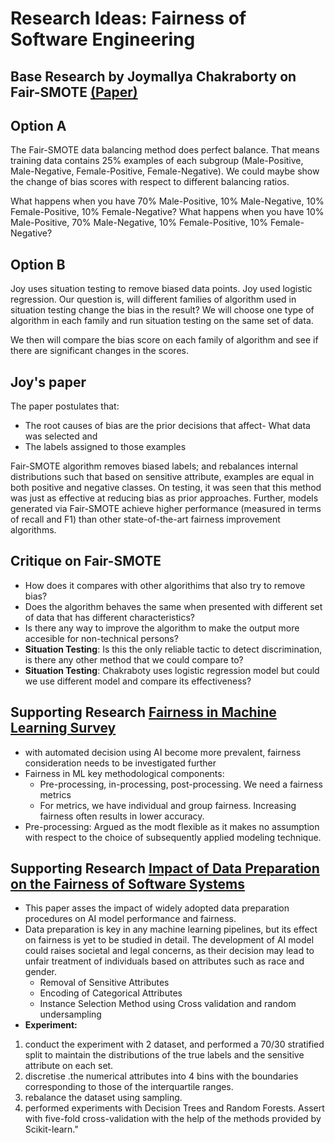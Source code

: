 # Research Ideas: Fairness of Software Engineering
## Base Research by Joymallya Chakraborty on Fair-SMOTE [(Paper)](https://www.researchgate.net/figure/Many-tools-try-to-find-or-explain-or-mitigate-bias-Fair-SMOTE-addresses-all-three_fig1_351892971)

## Option A
The Fair-SMOTE data balancing method does perfect balance. That means training data contains 25% examples of each subgroup (Male-Positive, Male-Negative, Female-Positive, Female-Negative). We could maybe show the change of bias scores with respect to different balancing ratios.

What happens when you have 70% Male-Positive, 10% Male-Negative, 10% Female-Positive, 10% Female-Negative?
What happens when you have 10% Male-Positive, 70% Male-Negative, 10% Female-Positive, 10% Female-Negative?

## Option B
Joy uses situation testing to remove biased data points. Joy used logistic regression. Our question is, will different families of algorithm used in situation testing change the bias in the result?
We will choose one type of algorithm in each family and run situation testing on the same set of data.

We then will compare the bias score on each family of algorithm and see if there are significant changes in the scores. 

## Joy's paper

The paper postulates that:
* The root causes of bias are the prior decisions that affect- What data was selected and 
* The labels assigned to those examples

Fair-SMOTE algorithm removes biased labels; and rebalances internal distributions such that based on sensitive attribute, examples are equal in both positive and negative classes. On testing, it was seen that this method was just as effective at reducing bias as prior approaches. Further, models generated via Fair-SMOTE achieve higher performance (measured in terms of recall and F1) than other state-of-the-art fairness improvement algorithms.

## Critique on Fair-SMOTE
- How does it compares with other algorithims that also try to remove bias?
- Does the algorithm behaves the same when presented with different set of data that has different characteristics?
- Is there any way to improve the algorithm to make the output more accesible for non-technical persons?
- **Situation Testing**: Is this the only reliable tactic to detect discrimination, is there any other method that we could compare to?
- **Situation Testing**: Chakraboty uses logistic regression model but could we use different model and compare its effectiveness?

## Supporting Research [Fairness in Machine Learning Survey](literature/Fairness-in-ML-Survey.pdf)
- with automated decision using AI become more prevalent, fairness consideration needs to be investigated further
- Fairness in ML key methodological components:
  - Pre-processing, in-processing, post-processing. We need a fairness metrics
  - For metrics, we have individual and group fairness. Increasing fairness often results in lower accuracy.
- Pre-processing: Argued as the modt flexible as it makes no assumption with respect to the choice of subsequently applied modeling technique. 

## Supporting Research [Impact of Data Preparation on the Fairness of Software Systems](literature/Role-of-Preprocessing.pdf)
- This paper asses the impact of widely adopted data preparation procedures on AI model performance and fairness.
- Data preparation is key in any machine learning pipelines, but its effect on fairness is yet to be studied in detail. The development of AI model could raises societal and legal concerns, as their decision may lead to unfair treatment of individuals based on attributes such as race and gender. 
  - Removal of Sensitive Attributes
  - Encoding of Categorical Attributes
  - Instance Selection Method using Cross validation and random undersampling
- **Experiment:**
1. conduct the experiment with 2 dataset, and performed a
70/30 stratified split to maintain the distributions of
the true labels and the sensitive attribute on each set. 
2. discretise .the numerical
attributes into 4 bins with the boundaries corresponding to those of the interquartile ranges.
3. rebalance the dataset using sampling.
4. performed experiments with Decision Trees and
Random Forests. Assert with five-fold cross-validation with the help of
the methods provided by Scikit-learn."

